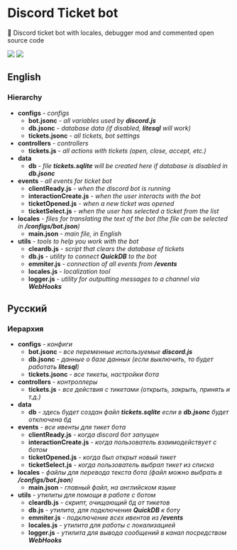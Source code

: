 # Discord Ticket bot
🤖 Discord ticket bot with locales, debugger mod and commented open source code

[![](https://img.shields.io/github/license/Dimidroll06/discord-ticket-bot?style=for-the-badge)](https://github.com/Dimidroll06/discord-ticket-bot/blob/main/LICENSE)
[![](https://img.shields.io/github/stars/Dimidroll06/discord-ticket-bot?style=for-the-badge)](https://github.com/Dimidroll06/discord-ticket-bot/stargazers)

## English
### Hierarchy

 - **configs** - *configs*
	 - **bot.jsonc** - *all variables used by **discord.js***
	 - **db.jsonc** - *database data (if disabled, **litesql** will work)*
	 - **tickets.jsonc** - *all tickets, bot settings*
- **controllers** - *controllers*
	- **tickets.js** - *all actions with tickets (open, close, accept, etc.)*
- **data**
	- **db** - *file **tickets.sqlite** will be created here if database is disabled in **db.jsonc***
- **events** - *all events for ticket bot*
	-  **clientReady.js** - *when the discord bot is running*
	- **interactionCreate.js** - *when the user interacts with the bot*
	-  **ticketOpened.js** - *when a new ticket was opened*
	- **ticketSelect.js** - *when the user has selected a ticket from the list*
- **locales** - *files for translating the text of the bot (the file can be selected in **/configs/bot.json**)*
	- **main.json** - *main file, in English*
- **utils** - *tools to help you work with the bot*
	- **cleardb.js** - *script that clears the database of tickets*
	- **db.js** - *utility to connect **QuickDB** to the bot*
	- **emmiter.js** - *connection of all events from **/events***
	- **locales.js** - *localization tool*
	- **logger.js** - *utility for outputting messages to a channel via **WebHooks***

## Русский
### Иерархия

 - **configs** - *конфиги*
	 - **bot.jsonc** - *все переменные используемые **discord.js***
	 - **db.jsonc** - *данные о базе данных (если выключить, то будет работать **litesql**)*
	 - **tickets.jsonc** - *все тикеты, настройки бота*
- **controllers** - *контроллеры*
	- **tickets.js** - *все действия с тикетами (открыть, закрыть, принять и т.д.)*
- **data**
	- **db** - *здесь будет создан файл **tickets.sqlite** если в **db.jsonc** будет отключена бд*
- **events** - *все ивенты для тикет бота*
	-  **clientReady.js** - *когда discord бот запущен*
	- **interactionCreate.js** - *когда пользователь взаимодействует с ботом*
	-  **ticketOpened.js** - *когда был открыт новый тикет*
	- **ticketSelect.js** - *когда пользователь выбрал тикет из списка*
- **locales** - *файлы для перевода текста бота (файл можно выбрать в **/configs/bot.json**)*
	- **main.json** - *главный файл, на английском языке*
- **utils** - *утилиты для помощи в работе с ботом*
	- **cleardb.js** - *скрипт, очищающий бд от тикетов*
	- **db.js** - *утилита, для подключения **QuickDB** к боту*
	- **emmiter.js** - *подключение всех ивентов из **/events***
	- **locales.js** - *утилита для работы с локализацией*
	- **logger.js** - *утилита для вывода сообщений в канал посредством **WebHooks***



